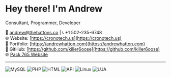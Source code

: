 # Hey there! I'm Andrew

Consultant, Programmer, Developer

📧 andrew@thehattons.co | 📞 +1 502-235-6748  
🌐 Website: [https://cronotech.us](https://cronotech.us)  
💼 Portfolio: [https://andrewhatton.com](https://andrewhatton.com)  
🐙 GitHub: [https://github.com/killer6oose](https://github.com/killer6oose)  
🌐 [Pack 765 Website](https://pack765.com)

---
![MySQL](https://img.shields.io/badge/MySQL-85%25%20skilled-blue)
![PHP](https://img.shields.io/badge/PHP-75%25%20skilled-purple)
![HTML](https://img.shields.io/badge/HTML-100%25%20skilled-orange)
![API](https://img.shields.io/badge/API-85%25%20skilled-green)
![Linux](https://img.shields.io/badge/Linux-90%25%20skilled-yellow)
![LUA](https://img.shields.io/badge/LUA-90%25%20skilled-blueviolet)

